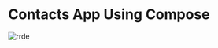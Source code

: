 # Contacts App Using Compose

![rrde](https://github.com/user-attachments/assets/6559d319-9cf4-4146-8592-bc8afb4a19c8)
